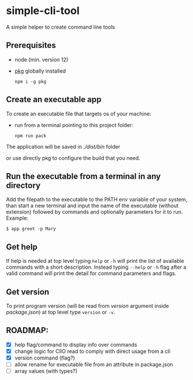 # simple-cli-tool
A simple helper to create command line tools

## Prerequisites
- node (min. version 12)
- [pkg](https://www.npmjs.com/package/pkg) globally installed

  `npm i -g pkg`

## Create an executable app
To create an executable file that targets os of your machine:
- run from a terminal pointing to this project folder:

  `npm run pack`

The application will be saved in *./dist/bin* folder

or use directly pkg to configure the build that you need.

## Run the executable from a terminal in any directory
Add the filepath to the executable to the PATH env variable of your system, than start a new terminal and input the name of the executable (without extension) followed by commands and optionally parameters for it to run.
 Example:

 `$ app greet -p Mary`

 ## Get help
 If help is needed at top level typing `help` or `-h` will print the list of available commands with a short description.
 Instead typing `--help` or `-h` flag after a valid command will print the detail for command parameters and flags.

 ## Get version
To print program version (will be read from *version* argument inside *package.json*) at top level type `version` or `-v`.

## ROADMAP:
- [x] help flag/command to display info over commands
- [x] change logic for ClIO read to comply with direct usage from a cli
- [x] version command (flag?)
- [ ] allow rename for executable file from an attribute in package.json
- [ ] array values (with types?)